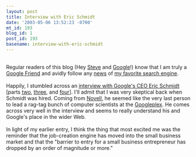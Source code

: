 ```yaml
---
layout: post
title: Interview with Eric Schmidt
date: '2003-05-06 13:52:23 -0700'
mt_id: 193
blog_id: 1
post_id: 193
basename: interview-with-eric-schmidt
---
```

<br />Regular readers of this blog (Hey <a href="http://www.redmonk.net/monkinetic/">Steve</a> and <a href="http://www.google.com/">Google</a>!) know that I am truly a <a href="http://www.google.com/googlefriends/apr1998.html">Google Friend</a> and avidly follow any <a href="http://google.blogspace.com/">news</a> of <a href="/values/places/google.cfm">my favorite search engine</a>.<br /><br />Happily, I stumbled across an <a href="http://www.alwayson-network.com/comments.php?id=P325_0_1_0_C">interview with Google's CEO Eric Schmidt</a> [parts <a href="http://www.alwayson-network.com/comments.php?id=P328_0_1_0_C">two</a>, <a href="http://www.alwayson-network.com/comments.php?id=P331_0_1_0_C">three</a>, and <a href="http://www.alwayson-network.com/comments.php?id=P333_0_1_0_C">four</a>]. I'll admit that I was very skeptical back when Schmidt was hired. Coming from <a href="http://www.novell.com/">Novell</a>, he seemed like the very last person to lead a rag-tag bunch of computer scientists at the <a href="http://www.google.com/plex/">Googleplex</a>. He comes across very well in the interview and seems to really understand his and Google's place in the wider Web.<br /><br />In light of my earlier entry, I think the thing that most excited me was the reminder that the job-creation engine has moved into the small business market and that the "barrier to entry for a small business entrepreneur has dropped by an order of magnitude or more."<br /><br /><br />
